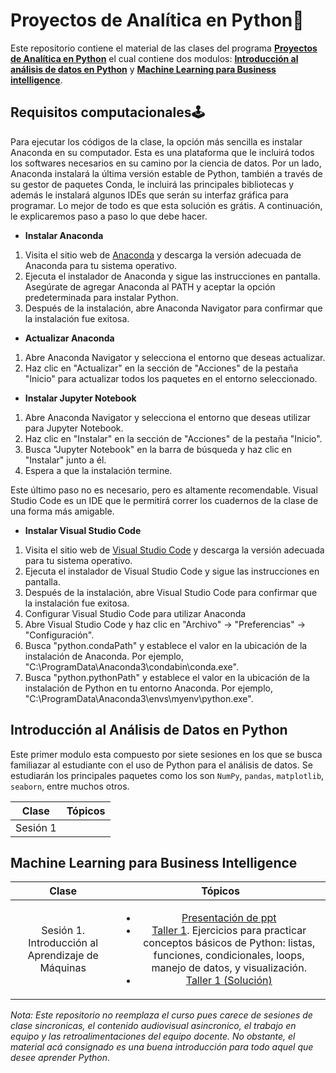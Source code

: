 # Proyectos de Analítica en Python🐍

Este repositorio contiene el material de las clases del programa [**Proyectos de Analítica en Python**](https://educacioncontinua.uniandes.edu.co/es/programas/proyectos-de-analitica-en-python) el cual contiene dos modulos: [**Introducción al análisis de datos en Python**](https://educacioncontinua.uniandes.edu.co/es/programas/introduccion-al-analisis-de-datos-en-python) y [**Machine Learning para Business intelligence**](https://educacioncontinua.uniandes.edu.co/es/programas/machine-learning-para-business-intelligence).

## Requisitos computacionales🕹
Para ejecutar los códigos de la clase, la opción más sencilla es instalar Anaconda en su computador. Esta es una plataforma que le incluirá todos los softwares necesarios en su camino por la ciencia de datos. Por un lado, Anaconda instalará la última versión estable de Python, también a través de su gestor de paquetes Conda, le incluirá las principales bibliotecas y además le instalará algunos IDEs que serán su interfaz gráfica para programar. Lo mejor de todo es que esta solución es grátis. A continuación, le explicaremos paso a paso lo que debe hacer. 

- **Instalar Anaconda**
1. Visita el sitio web de [Anaconda](https://www.anaconda.com/products/individual) y descarga la versión adecuada de Anaconda para tu sistema operativo.
2. Ejecuta el instalador de Anaconda y sigue las instrucciones en pantalla. Asegúrate de agregar Anaconda al PATH y aceptar la opción predeterminada para instalar Python.
3. Después de la instalación, abre Anaconda Navigator para confirmar que la instalación fue exitosa.

- **Actualizar Anaconda**
1. Abre Anaconda Navigator y selecciona el entorno que deseas actualizar.
2. Haz clic en "Actualizar" en la sección de "Acciones" de la pestaña "Inicio" para actualizar todos los paquetes en el entorno seleccionado.

- **Instalar Jupyter Notebook**
1. Abre Anaconda Navigator y selecciona el entorno que deseas utilizar para Jupyter Notebook.
2. Haz clic en "Instalar" en la sección de "Acciones" de la pestaña "Inicio".
3. Busca "Jupyter Notebook" en la barra de búsqueda y haz clic en "Instalar" junto a él.
4. Espera a que la instalación termine.

Este último paso no es necesario, pero es altamente recomendable. Visual Studio Code es un IDE que le permitirá correr los cuadernos de la clase de una forma más amigable.
- **Instalar Visual Studio Code**
1. Visita el sitio web de [Visual Studio Code](https://code.visualstudio.com/download) y descarga la versión adecuada para tu sistema operativo.
2. Ejecuta el instalador de Visual Studio Code y sigue las instrucciones en pantalla.
3. Después de la instalación, abre Visual Studio Code para confirmar que la instalación fue exitosa.
4. Configurar Visual Studio Code para utilizar Anaconda
5. Abre Visual Studio Code y haz clic en "Archivo" -> "Preferencias" -> "Configuración".
6. Busca "python.condaPath" y establece el valor en la ubicación de la instalación de Anaconda. Por ejemplo, "C:\ProgramData\Anaconda3\condabin\conda.exe".
7. Busca "python.pythonPath" y establece el valor en la ubicación de la instalación de Python en tu entorno Anaconda. Por ejemplo, "C:\ProgramData\Anaconda3\envs\myenv\python.exe".

## Introducción al Análisis de Datos en Python
Este primer modulo esta compuesto por siete sesiones en los que se busca familiazar al estudiante con el uso de Python para el análisis de datos. Se estudiarán los principales paquetes como los son `NumPy`, `pandas`, `matplotlib`, `seaborn`, entre muchos otros.

|              Clase               |                                                                                                         Tópicos                                                                                                         |
|:------------------------------------------:|:-----------------------------------------------------------------------------------------------------------------------------------------------------------------------------------------------------------------------:|
|  Sesión 1 |  |

## Machine Learning para Business Intelligence
|              Clase               |                                                                                                         Tópicos                                                                                                         |
|:------------------------------------------:|:-----------------------------------------------------------------------------------------------------------------------------------------------------------------------------------------------------------------------:|
|  Sesión 1. Introducción al Aprendizaje de Máquinas| <ul> <li>[Presentación de ppt](https://github.com/lgomezt/Intro_Python/blob/main/Machine%20Learning%20para%20Business%20intelligence/Clase%201/Contexto%20del%20ML.pptx)</li>  <li>[Taller 1](https://github.com/lgomezt/Intro_Python/blob/main/Machine%20Learning%20para%20Business%20intelligence/Clase%201/Scripts/Taller%201.ipynb). Ejercicios para practicar conceptos básicos de Python: listas, funciones, condicionales, loops, manejo de datos, y visualización.</li> <li>[Taller 1 (Solución)](https://github.com/lgomezt/Intro_Python/blob/main/Machine%20Learning%20para%20Business%20intelligence/Clase%201/Scripts/Taller%201%20(Soluci%C3%B3n).ipynb)</li> </ul>  |

*Nota: Este repositorio no reemplaza el curso pues carece de sesiones de clase sincronicas, el contenido audiovisual asincronico, el trabajo en equipo y las retroalimentaciones del equipo docente. No obstante, el material acá consignado es una buena introducción para todo aquel que desee aprender Python*.



